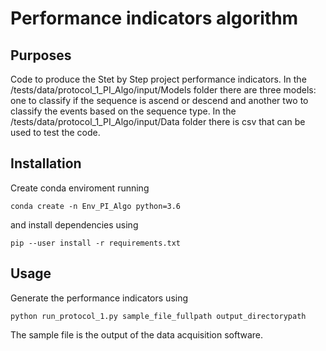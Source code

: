 # Performance indicators algorithm

## Purposes

Code to produce the Stet by Step project performance indicators. In the /tests/data/protocol_1_PI_Algo/input/Models folder there are three models: one to classify if the sequence is ascend or descend and another two to classify the events based on the sequence type. In the /tests/data/protocol_1_PI_Algo/input/Data folder there is csv that can be used to test the code.

## Installation

Create conda enviroment running
```
conda create -n Env_PI_Algo python=3.6
```

and install dependencies using
```
pip --user install -r requirements.txt
```

## Usage
Generate the performance indicators using
```
python run_protocol_1.py sample_file_fullpath output_directorypath
```
The sample file is the output of the data acquisition software.

